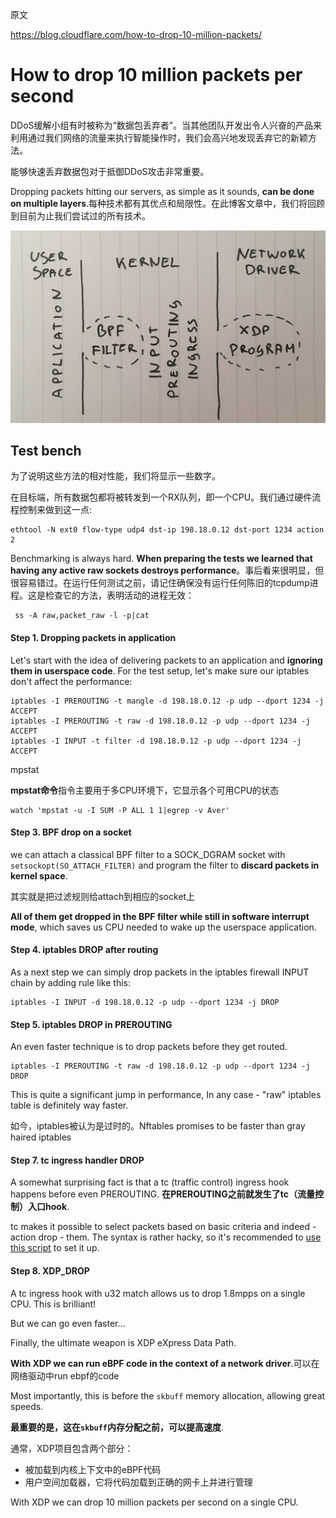 原文

https://blog.cloudflare.com/how-to-drop-10-million-packets/





# How to drop 10 million packets per second

DDoS缓解小组有时被称为“数据包丢弃者”。当其他团队开发出令人兴奋的产品来利用通过我们网络的流量来执行智能操作时，我们会高兴地发现丢弃它的新颖方法。

能够快速丢弃数据包对于抵御DDoS攻击非常重要。

Dropping packets hitting our servers, as simple as it sounds, **can be done on multiple layers**.每种技术都有其优点和局限性。在此博客文章中，我们将回顾到目前为止我们尝试过的所有技术。

![0.png](./images/layers.jpeg) 

## Test bench

为了说明这些方法的相对性能，我们将显示一些数字。



在目标端，所有数据包都将被转发到一个RX队列，即一个CPU。我们通过硬件流程控制来做到这一点:

```
ethtool -N ext0 flow-type udp4 dst-ip 198.18.0.12 dst-port 1234 action 2
```

Benchmarking is always hard.  **When preparing the tests we learned that having any active raw sockets destroys performance**。事后看来很明显，但很容易错过。在运行任何测试之前，请记住确保没有运行任何陈旧的tcpdump进程。这是检查它的方法，表明活动的进程无效：

```
 ss -A raw,packet_raw -l -p|cat
```



#### Step 1. Dropping packets in application

Let's start with the idea of delivering packets to an application and **ignoring them in userspace code**. For the test setup, let's make sure our iptables don't affect the performance:

```
iptables -I PREROUTING -t mangle -d 198.18.0.12 -p udp --dport 1234 -j ACCEPT
iptables -I PREROUTING -t raw -d 198.18.0.12 -p udp --dport 1234 -j ACCEPT
iptables -I INPUT -t filter -d 198.18.0.12 -p udp --dport 1234 -j ACCEPT
```

mpstat

**mpstat命令**指令主要用于多CPU环境下，它显示各个可用CPU的状态

```
watch 'mpstat -u -I SUM -P ALL 1 1|egrep -v Aver'
```

#### Step 3. BPF drop on a socket

we can attach a classical BPF filter to a SOCK_DGRAM socket with `setsockopt(SO_ATTACH_FILTER)` and program the filter to **discard packets in kernel space**.

其实就是把过滤规则给attach到相应的socket上

**All of them get dropped in the BPF filter while still in software interrupt mode**, which saves us CPU needed to wake up the userspace application.



#### Step 4. iptables DROP after routing

As a next step we can simply drop packets in the iptables firewall INPUT chain by adding rule like this:

```
iptables -I INPUT -d 198.18.0.12 -p udp --dport 1234 -j DROP
```



#### Step 5. iptables DROP in PREROUTING

An even faster technique is to drop packets before they get routed.

```
iptables -I PREROUTING -t raw -d 198.18.0.12 -p udp --dport 1234 -j DROP
```

This is quite a significant jump in performance, In any case - "raw" iptables table is definitely way faster.



如今，iptables被认为是过时的。Nftables promises to be faster than gray haired iptables 



#### Step 7. tc ingress handler DROP

A somewhat surprising fact is that a tc (traffic control) ingress hook happens before even PREROUTING. **在PREROUTING之前就发生了tc（流量控制）入口hook**.

tc makes it possible to select packets based on basic criteria and indeed - action drop - them. The syntax is rather hacky, so it's recommended to [use this script](https://github.com/netoptimizer/network-testing/blob/master/bin/tc_ingress_drop.sh) to set it up. 



#### Step 8. XDP_DROP

A tc ingress hook with u32 match allows us to drop 1.8mpps on a single CPU. This is brilliant!

But we can go even faster...



Finally, the ultimate weapon is XDP eXpress Data Path.

**With XDP we can run eBPF code in the context of a network driver**.可以在网络驱动中run ebpf的code 

Most importantly, this is before the `skbuff` memory allocation, allowing great speeds.

**最重要的是，这在`skbuff`内存分配之前，可以提高速度**.



通常，XDP项目包含两个部分： 

- 被加载到内核上下文中的eBPF代码 
- 用户空间加载器，它将代码加载到正确的网卡上并进行管理



 With XDP we can drop 10 million packets per second on a single CPU.
